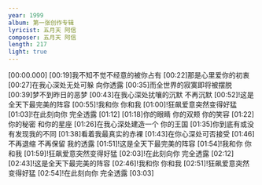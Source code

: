 ```yaml
---
year: 1999
album: 第一张创作专辑
lyricist: 五月天 阿信
composer: 五月天 阿信
length: 217
light: true
---
```

[00:00.000]
[00:19]我不知不觉不经意的被你占有
[00:22]那是心里爱你的初衷
[00:27]在我心深处无处可躲 向你透露
[00:35]而全世界的寂寞即将被摆脱
[00:39]梦不到昨日的恶梦
[00:43]在我心深处扰嚷的沉默 不再沉默
[00:52]!这是全天下最完美的阵容
[00:55]!我和你 你和我
[01:00]!狂飙爱意突然变得好猛
[01:03]!在此刻向你 完全透露
[01:12]
[01:18]你的眼睛 你的双颊 你的笑容
[01:22]你的秘密 和你的星座
[01:26]在我心深处建造一个 你的王国
[01:35]你到底有或没有发现我的不同
[01:38]看着我最真实的赤裸
[01:43]在你心深处可否接受
[01:46]不再退缩 不再保留 我的透露
[01:51]!这是全天下最完美的阵容
[01:54]!我和你 你和我
[01:59]!狂飙爱意突然变得好猛
[02:03]!在此刻向你 完全透露
[02:12]
[02:43]!这是全天下最完美的阵容
[02:46]!我和你 你和我
[02:51]!狂飙爱意突然变得好猛
[02:54]!在此刻向你 完全透露
[03:03]
